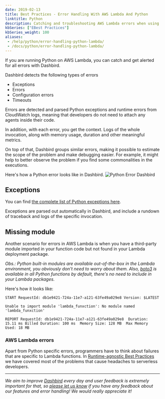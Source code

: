 ```yaml
---
date: 2019-02-13
title: Best Practices - Error Handling With AWS Lambda And Python
linktitle: Python
description: Catching and troubleshooting AWS Lambda errors when using AWS Lambda with Python. 
kbSeries: ["EBest Practices"]
kbSeries_weight: 100
aliases:
 - /help/python/error-handling-python-lambda/
 - /docs/python/error-handling-python-lambda/
---
```


If you are running Python on AWS Lambda, you can catch and get alerted for all errors with Dashbird.

Dashbird detects the following types of errors

 *  Exceptions
 *  Errors
 *  Configuration errors
 *  Timeouts

Errors are detected and parsed Python exceptions and runtime errors from CloudWatch logs, meaning that developers do not need to attach any agents inside their code.

In addition, with each error, you get the context. Logs of the whole invocation, along with memory usage, duration and other meaningful metrics.

On top of that, Dashbird groups similar errors, making it possible to estimate the scope of the problem and make debugging easier. For example, it might help to better observe the problem if you find some commonalities in the executions.

Here's how a Python error looks like in Dashbird.
![Python Error Dashbird](/images/docs/python-error.png 'Python Error')


## Exceptions

You can find <a href='https://docs.python.org/3/library/exceptions.html' target='_blank'>the complete list of Python exceptions here</a>.

Exceptions are parsed out automatically in Dashbird, and include a rundown of traceback and logs of the specific invocation.

## Missing module

Another scenario for errors in AWS Lambda is when you have a third-party module imported in your function code but not found in your Lambda deployment package.

_Obs.: Python built-in modules are available out-of-the-box in the Lambda environment, you obviously don't need to worry about them. Also, <a href="https://boto3.readthedocs.io">boto3</a> is available in all Python functions by default, there's no need to include in your Lambda packages._

Here's how it looks like:

```
START RequestId: db1e9421-724a-11e7-a121-63fe49a029e8 Version: $LATEST

Unable to import module 'lambda_funxction': No module named 'lambda_funxction'

REPORT RequestId: db1e9421-724a-11e7-a121-63fe49a029e8  Duration: 15.11 ms Billed Duration: 100 ms  Memory Size: 128 MB  Max Memory Used: 18 MB
```

### AWS Lambda errors

Apart from Python specific errors, programmers have to think about failures that are specific to Lambda functions. In <a href="/docs/best-practices-and-common-use-cases/runtime-agnostic/">Runtime-agnostic Best Practices</a> we have covered most of the problems that cause headaches to serverless developers.

---

_We aim to improve [Dashbird](https://dashbird.io/) every day and user feedback is extremely important for that, so [please let us know](mailto:support@dashbird.io) if you have any feedback about our features and error handling! We would really appreciate it!_